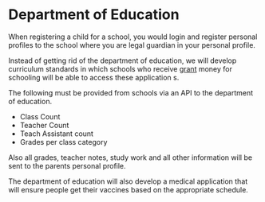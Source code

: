 # Department of Education

When registering a child for a school, you would login and register personal profiles to the school where you are legal guardian in your personal profile.

Instead of getting rid of the department of education, we will develop curriculum standards in which schools who receive [grant](/grants/index.md) money for schooling will be able to access these application s.

The following must be provided from schools via an API to the department of education.

- Class Count
- Teacher Count
- Teach Assistant count
- Grades per class category

Also all grades, teacher notes, study work and all other information will be sent to the parents personal profile.

The department of education will also develop a medical application that will ensure people get their vaccines based on the appropriate schedule.
